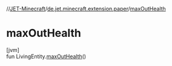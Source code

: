 //[JET-Minecraft](../../index.md)/[de.jet.minecraft.extension.paper](index.md)/[maxOutHealth](max-out-health.md)

# maxOutHealth

[jvm]\
fun LivingEntity.[maxOutHealth](max-out-health.md)()
